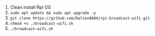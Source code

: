 1. Clean install Rpi OS
2. `sudo apt update && sudo apt upgrade -y`
3. `git clone https://github.com/Dalton8804/rpi-broadcast-wifi.git`
4. `chmod +x ./broadcast-wifi.sh`
5. `./broadcast-wifi.sh`
